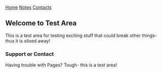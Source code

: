 [Home](https://dougjordan-techbox.github.io/index.md "Homepage")
[Notes](https://dougjordan-techbox.github.io/notes.md "Notes page")
[Contacts](https://dougjordan-techbox.github.io/contacts.md "Contact page")


## Welcome to Test Area

This is a test area for testing exciting stuff that could break other things- thus it is siloed away! 


### Support or Contact

Having trouble with Pages? Tough- this is a test area! 
